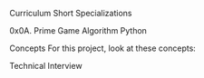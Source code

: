 Curriculum
Short Specializations

0x0A. Prime Game
Algorithm Python

Concepts
For this project, look at these concepts:

Technical Interview
